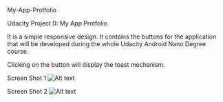 My-App-Protfolio

Udacity Project 0: My App Protfolio

It is a simple responsive design. 
It contains the buttons for the application that will be developed during the whole Udacity Android Nano Degree course.

Clicking on the button will display the toast mechanism.

Screen Shot 1
![Alt text](https://github.com/abilaashsai/My-App-Protfolio/blob/master/img_1.png "Screen Shot 1")

Screen Shot 2
![Alt text](https://github.com/abilaashsai/My-App-Protfolio/blob/master/img_2.png "Screen Shot 2")
